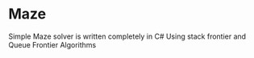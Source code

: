 # Maze
Simple Maze solver is written completely in C#
Using stack frontier and Queue Frontier Algorithms
